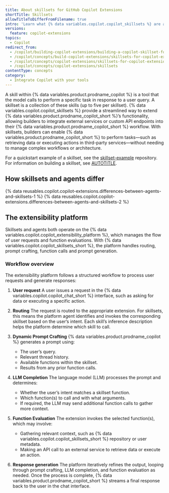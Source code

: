 ```yaml
---
title: About skillsets for GitHub Copilot Extensions
shortTitle: Skillsets
allowTitleToDifferFromFilename: true
intro: 'Learn what {% data variables.copilot.copilot_skillsets %} are and how they simplify integrating third-party tools and functions into your {% data variables.product.prodname_copilot_short %} experience.'
versions:
  feature: copilot-extensions
topics:
  - Copilot
redirect_from:
  - /copilot/building-copilot-extensions/building-a-copilot-skillset-for-your-copilot-extension/about-copilot-skillsets
  - /copilot/concepts/build-copilot-extensions/skillsets-for-copilot-extensions
  - /copilot/concepts/copilot-extensions/skillsets-for-copilot-extensions
  - /copilot/concepts/copilot-extensions/skillsets
contentType: concepts
category: 
  - Integrate Copilot with your tools
---
```


A skill within {% data variables.product.prodname_copilot %} is a tool that the model calls to perform a specific task in response to a user query. A skillset is a collection of these skills (up to five per skillset). {% data variables.copilot.copilot_skillsets %} provide a streamlined way to extend {% data variables.product.prodname_copilot_short %}’s functionality, allowing builders to integrate external services or custom API endpoints into their {% data variables.product.prodname_copilot_short %} workflow. With skillsets, builders can enable {% data variables.product.prodname_copilot_short %} to perform tasks—such as retrieving data or executing actions in third-party services—without needing to manage complex workflows or architecture.

For a quickstart example of a skillset, see the [skillset-example](https://github.com/copilot-extensions/skillset-example) repository. For information on building a skillset, see [AUTOTITLE](/copilot/building-copilot-extensions/building-a-copilot-skillset-for-your-copilot-extension/building-copilot-skillsets).

## How skillsets and agents differ

{% data reusables.copilot.copilot-extensions.differences-between-agents-and-skillsets-1 %}
{% data reusables.copilot.copilot-extensions.differences-between-agents-and-skillsets-2 %}

## The extensibility platform

Skillsets and agents both operate on the {% data variables.copilot.copilot_extensibility_platform %}, which manages the flow of user requests and function evaluations. With {% data variables.copilot.copilot_skillsets_short %}, the platform handles routing, prompt crafting, function calls and prompt generation.

### Workflow overview

The extensibility platform follows a structured workflow to process user requests and generate responses:

1. **User request**
A user issues a request in the {% data variables.copilot.copilot_chat_short %} interface, such as asking for data or executing a specific action.

1. **Routing**
The request is routed to the appropriate extension. For skillsets, this means the platform agent identifies and invokes the corresponding skillset based on the user’s intent. Each skill’s inference description helps the platform determine which skill to call.

1. **Dynamic Prompt Crafting**
{% data variables.product.prodname_copilot %} generates a prompt using:
   * The user’s query.
   * Relevant thread history.
   * Available functions within the skillset.
   * Results from any prior function calls.

1. **LLM Completion**
The language model (LLM) processes the prompt and determines:
   * Whether the user’s intent matches a skillset function.
   * Which function(s) to call and with what arguments.
   * If required, the LLM may send additional function calls to gather more context.

1. **Function Evaluation**
The extension invokes the selected function(s), which may involve:
   * Gathering relevant context, such as {% data variables.copilot.copilot_skillsets_short %} repository or user metadata.
   * Making an API call to an external service to retrieve data or execute an action.

1. **Response generation**
The platform iteratively refines the output, looping through prompt crafting, LLM completion, and function evaluation as needed. Once the process is complete, {% data variables.product.prodname_copilot_short %} streams a final response back to the user in the chat interface.
